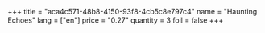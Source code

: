 +++
title = "aca4c571-48b8-4150-93f8-4cb5c8e797c4"
name = "Haunting Echoes"
lang = ["en"]
price = "0.27"
quantity = 3
foil = false
+++
